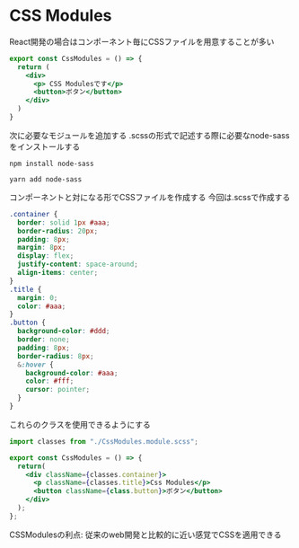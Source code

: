 # CSS Modules
React開発の場合はコンポーネント毎にCSSファイルを用意することが多い

~~~:CssModules.jsx
export const CssModules = () => {
  return (
    <div>
      <p> CSS Modulesです</p>
      <button>ボタン</button>
    </div>
  )
}
~~~

次に必要なモジュールを追加する
.scssの形式で記述する際に必要なnode-sassをインストールする
~~~
npm install node-sass

yarn add node-sass
~~~

コンポーネントと対になる形でCSSファイルを作成する
今回は.scssで作成する
~~~:CssModules.module.scss
.container {
  border: solid 1px #aaa;
  border-radius: 20px;
  padding: 8px;
  margin: 8px;
  display: flex;
  justify-content: space-around;
  align-items: center;
}
.title {
  margin: 0;
  color: #aaa;
}
.button {
  background-color: #ddd;
  border: none;
  padding: 8px;
  border-radius: 8px;
  &:hover {
    background-color: #aaa;
    color: #fff;
    cursor: pointer;
  }
}
~~~

これらのクラスを使用できるようにする
~~~:CssModules.jsx
import classes from "./CssModules.module.scss";

export const CssModules = () => {
  return(
    <div className={classes.container}>
      <p className={classes.title}>Css Modules</p>
      <button className={class.button}>ボタン</button>
    </div>
  );
};
~~~

CSSModulesの利点: 従来のweb開発と比較的に近い感覚でCSSを適用できる